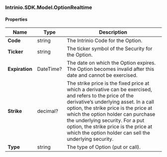 [//]: # (CLASS:Intrinio.SDK.Model.OptionRealtime)

[//]: # (KIND:object)

### Intrinio.SDK.Model.OptionRealtime
#### Properties

[//]: # (START_DEFINITION)

Name | Type | Description
------------ | ------------- | -------------
**Code** | string | The Intrinio Code for the Option. &nbsp;
**Ticker** | string | The ticker symbol of the Security for the Option. &nbsp;
**Expiration** | DateTime? | The date on which the Option expires. The Option becomes invalid after this date and cannot be exercised. &nbsp;
**Strike** | decimal? | The strike price is the fixed price at which a derivative can be exercised, and refers to the price of the derivative’s underlying asset.  In a call option, the strike price is the price at which the option holder can purchase the underlying security.  For a put option, the strike price is the price at which the option holder can sell the underlying security. &nbsp;
**Type** | string | The type of Option (put or call). &nbsp;

[//]: # (END_DEFINITION)



